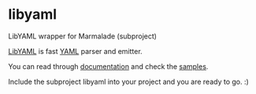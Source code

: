 libyaml
=======

LibYAML wrapper for Marmalade (subproject)

[LibYAML](http://pyyaml.org/wiki/LibYAML) is fast [YAML](http://www.yaml.org/) parser and emitter.

You can read through [documentation](http://pyyaml.org/wiki/LibYAML#Documentation) and check the [samples](https://bitbucket.org/xi/libyaml/src/tip/tests/).

Include the subproject libyaml into your project and you are ready to go. :)
